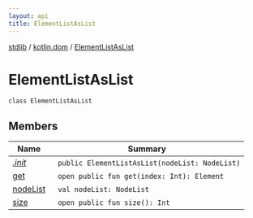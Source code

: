 ```yaml
---
layout: api
title: ElementListAsList
---
```

[stdlib](../../index.html) / [kotlin.dom](../index.html) / [ElementListAsList](index.html)

# ElementListAsList

```
class ElementListAsList
```
## Members
| Name | Summary |
|------|---------|
|[*.init*](_init_.html)|&nbsp;&nbsp;`public ElementListAsList(nodeList: NodeList)`<br>|
|[get](get.html)|&nbsp;&nbsp;`open public fun get(index: Int): Element`<br>|
|[nodeList](nodeList.html)|&nbsp;&nbsp;`val nodeList: NodeList`<br>|
|[size](size.html)|&nbsp;&nbsp;`open public fun size(): Int`<br>|
